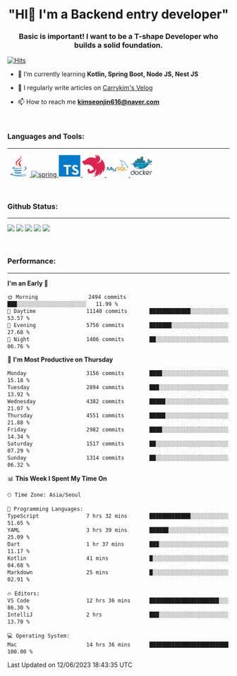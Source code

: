 <h1 align="center">"HI👋 I'm a Backend entry developer" </h1>
<h3 align="center">Basic is important! I want to be a T-shape Developer who builds a solid foundation.</h3>

[![Hits](https://hits.seeyoufarm.com/api/count/incr/badge.svg?url=https%3A%2F%2Fgithub.com%2Fgimseonjin&count_bg=%2318BFE5&title_bg=%23555555&icon=ko-fi.svg&icon_color=%23E7E7E7&title=hits&edge_flat=false)](https://hits.seeyoufarm.com)

- 🌱 I’m currently learning **Kotlin, Spring Boot, Node JS, Nest JS**

- 📝 I regularly write articles on [Carrykim's Velog](https://velog.io/@carrykim)

- 📫 How to reach me **kimseonjin616@naver.com**

<br/>

<h3 align="left">Languages and Tools:</h3>

***

<p align="left"> 
 <a href="https://www.java.com" target="_blank" rel="noreferrer"> <img src="https://raw.githubusercontent.com/devicons/devicon/master/icons/java/java-original.svg" alt="java" width="10%" height="10%"/> </a>
 <a href="https://spring.io/" target="_blank" rel="noreferrer"> <img src="https://www.vectorlogo.zone/logos/springio/springio-icon.svg" alt="spring" width="10%" height="10%"/> </a>
  <a href="https://www.typescriptlang.org/" target="_blank" rel="noreferrer"> <img src="https://raw.githubusercontent.com/devicons/devicon/master/icons/typescript/typescript-original.svg" alt="typescript" width="10%" height="10%"/> </a>
<a href="https://nestjs.com/" target="_blank" rel="noreferrer"> <img src="https://raw.githubusercontent.com/devicons/devicon/master/icons/nestjs/nestjs-plain.svg" alt="nestjs" width="10%" height="10%"/> </a> 
<a href="https://www.mysql.com/" target="_blank" rel="noreferrer"> <img src="https://raw.githubusercontent.com/devicons/devicon/master/icons/mysql/mysql-original-wordmark.svg" alt="mysql" width="10%" height="10%"/>  </a>
 <a href="https://www.docker.com/" target="_blank" rel="noreferrer"> <img src="https://raw.githubusercontent.com/devicons/devicon/master/icons/docker/docker-original-wordmark.svg" alt="docker" width="10%" height="10%"/> </a>
 </p>
</p>

<br/>

<h3 align="left">Github Status:</h3>

***

![](http://github-profile-summary-cards.vercel.app/api/cards/profile-details?username=gimseonjin&theme=nord_bright)
![](http://github-profile-summary-cards.vercel.app/api/cards/repos-per-language?username=gimseonjin&theme=nord_bright)
![](http://github-profile-summary-cards.vercel.app/api/cards/most-commit-language?username=gimseonjin&theme=nord_bright)
![](http://github-profile-summary-cards.vercel.app/api/cards/stats?username=gimseonjin&theme=nord_bright)
![](http://github-profile-summary-cards.vercel.app/api/cards/productive-time?username=gimseonjin&theme=nord_bright&utcOffset=8)


<br/>

<h3 align="left">Performance:</h3>

***

<!--START_SECTION:waka-->
**I'm an Early 🐤** 

```text
🌞 Morning                2494 commits        ███░░░░░░░░░░░░░░░░░░░░░░   11.99 % 
🌆 Daytime                11140 commits       █████████████░░░░░░░░░░░░   53.57 % 
🌃 Evening                5756 commits        ███████░░░░░░░░░░░░░░░░░░   27.68 % 
🌙 Night                  1406 commits        ██░░░░░░░░░░░░░░░░░░░░░░░   06.76 % 
```
📅 **I'm Most Productive on Thursday** 

```text
Monday                   3156 commits        ████░░░░░░░░░░░░░░░░░░░░░   15.18 % 
Tuesday                  2894 commits        ███░░░░░░░░░░░░░░░░░░░░░░   13.92 % 
Wednesday                4382 commits        █████░░░░░░░░░░░░░░░░░░░░   21.07 % 
Thursday                 4551 commits        █████░░░░░░░░░░░░░░░░░░░░   21.88 % 
Friday                   2982 commits        ████░░░░░░░░░░░░░░░░░░░░░   14.34 % 
Saturday                 1517 commits        ██░░░░░░░░░░░░░░░░░░░░░░░   07.29 % 
Sunday                   1314 commits        ██░░░░░░░░░░░░░░░░░░░░░░░   06.32 % 
```


📊 **This Week I Spent My Time On** 

```text
🕑︎ Time Zone: Asia/Seoul

💬 Programming Languages: 
TypeScript               7 hrs 32 mins       █████████████░░░░░░░░░░░░   51.65 % 
YAML                     3 hrs 39 mins       ██████░░░░░░░░░░░░░░░░░░░   25.09 % 
Dart                     1 hr 37 mins        ███░░░░░░░░░░░░░░░░░░░░░░   11.17 % 
Kotlin                   41 mins             █░░░░░░░░░░░░░░░░░░░░░░░░   04.68 % 
Markdown                 25 mins             █░░░░░░░░░░░░░░░░░░░░░░░░   02.91 % 

🔥 Editors: 
VS Code                  12 hrs 36 mins      ██████████████████████░░░   86.30 % 
IntelliJ                 2 hrs               ███░░░░░░░░░░░░░░░░░░░░░░   13.70 % 

💻 Operating System: 
Mac                      14 hrs 36 mins      █████████████████████████   100.00 % 
```


 Last Updated on 12/06/2023 18:43:35 UTC
<!--END_SECTION:waka-->

<div align="center">
  
